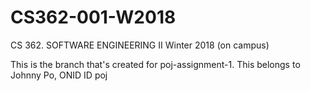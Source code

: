 # CS362-001-W2018
CS 362. SOFTWARE ENGINEERING II Winter 2018 (on campus)

This is the branch that's created for poj-assignment-1. This belongs to Johnny Po, ONID ID poj

